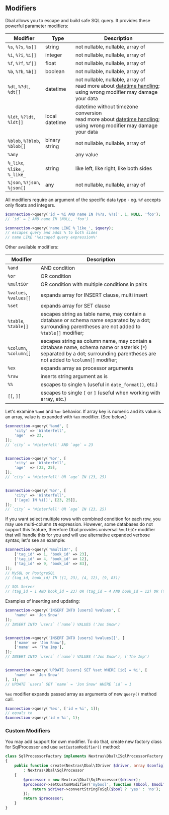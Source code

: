## Modifiers

Dbal allows you to escape and build safe SQL query. It provides these powerful parameter modifiers:

| Modifier                      | Type     | Description
|-------------------------------|----------|------------
| `%s`, `%?s`, `%s[]`           | string   | not nullable, nullable, array of
| `%i`, `%?i`, `%i[]`           | integer  | not nullable, nullable, array of
| `%f`, `%?f`, `%f[]`           | float    | not nullable, nullable, array of
| `%b`, `%?b`, `%b[]`           | boolean  | not nullable, nullable, array of
| `%dt`, `%?dt`, `%dt[]`        | datetime | not nullable, nullable, array of<br>read more about [datetime handling](datetime); using wrong modifier may damage your data
| `%ldt`, `%?ldt`, `%ldt[]`     | local datetime | datetime without timezone conversion<br>read more about [datetime handling](datetime);  using wrong modifier may damage your data
| `%blob`, `%?blob`, `%blob[]`  | binary string | not nullable, nullable, array of
| `%any`                        |               | any value
| `%_like`, `%like_`, `%_like_` | string   | like left, like right, like both sides
| `%json`, `%?json`, `%json[]`  | any      | not nullable, nullable, array of

All modifiers require an argument of the specific data type - eg. `%f` accepts only floats and integers.

```php
$connection->query('id = %i AND name IN (%?s, %?s)', 1, NULL, 'foo');
// `id` = 1 AND name IN (NULL, 'foo')

$connection->query('name LIKE %_like_', $query);
// escapes query and adds % to both sides
// name LIKE '%escaped query expression%'
```

Other available modifiers:

| Modifier                 | Description
|--------------------------|------------
| `%and`                   | AND condition
| `%or`                    | OR condition
| `%multiOr`               | OR condition with multiple conditions in pairs
| `%values`, `%values[]`   | expands array for INSERT clause, multi insert
| `%set`                   | expands array for SET clause
| `%table`, `%table[]`     | escapes string as table name, may contain a database or schema name separated by a dot; surrounding parentheses are not added to `%table[]` modifier;
| `%column`, `%column[]`   | escapes string as column name, may contain a database name, schema name or asterisk (`*`) separated by a dot; surrounding parentheses are not added to `%column[]` modifier;
| `%ex`                    | expands array as processor arguments
| `%raw`                   | inserts string argument as is
| `%%`                     | escapes to single `%` (useful in `date_format()`, etc.)
| `[[`, `]]`               | escapes to single `[` or `]` (useful when working with array, etc.)

Let's examine `%and` and `%or` behavior. If array key is numeric and its value is an array, value is expanded with `%ex` modifier. (See below.)

```php
$connection->query('%and', [
	'city' => 'Winterfell',
	'age'  => 23,
]);
// `city` = 'Winterfell' AND `age` = 23


$connection->query('%or', [
	'city' => 'Winterfell',
	'age'  => [23, 25],
]);
// `city` = 'Winterfell' OR `age` IN (23, 25)


$connection->query('%or', [
	'city' => 'Winterfell',
	['[age] IN %i[]', [23, 25]],
]);
// `city` = 'Winterfell' OR `age` IN (23, 25)
```

If you want select multiple rows with combined condition for each row, you may use multi-column `IN` expression. However, some databases do not support this feature, therefore Dbal provides universal `%multiOr` modifier that will handle this for you and will use alternative expanded verbose syntax; let's see an example:

```php
$connection->query('%multiOr', [
	['tag_id' => 1, 'book_id' => 23],
	['tag_id' => 4, 'book_id' => 12],
	['tag_id' => 9, 'book_id' => 83],
]);
// MySQL or PostgreSQL
// (tag_id, book_id) IN ((1, 23), (4, 12), (9, 83))

// SQL Server
// (tag_id = 1 AND book_id = 23) OR (tag_id = 4 AND book_id = 12) OR (tag_id = 9 AND book_id = 83)
```

Examples of inserting and updating:

```php
$connection->query('INSERT INTO [users] %values', [
    'name' => 'Jon Snow'
]);
// INSERT INTO `users` (`name`) VALUES ('Jon Snow')


$connection->query('INSERT INTO [users] %values[]', [
    ['name' => 'Jon Snow'],
    ['name' => 'The Imp'],
]);
// INSERT INTO `users` (`name`) VALUES ('Jon Snow'), ('The Imp')


$connection->query('UPDATE [users] SET %set WHERE [id] = %i', [
    'name' => 'Jon Snow'
], 1);
// UPDATE `users` SET `name` = 'Jon Snow' WHERE `id` = 1
```

`%ex` modifier expands passed array as arguments of new `query()` method call.

```php
$connection->query('%ex', ['id = %i', 1]);
// equals to
$connection->query('id = %i', 1);
```


### Custom Modifiers

You may add support for own modifier. To do that, create new factory class for SqlProcessor and use `setCustomModifier()` method:

```php
class SqlProcessorFactory implements Nextras\Dbal\ISqlProcessorFactory
{
	public function create(Nextras\Dbal\IDriver $driver, array $config)
		: Nextras\Dbal\SqlProcessor
	{
		$processor = new Nextras\Dbal\SqlProcessor($driver);
		$processor->setCustomModifier('mybool', function ($bool, $modifier) use ($driver) {
			return $driver->convertStringToSql($bool ? 'yes' : 'no');
		});
		return $processor;
	}
}
```
